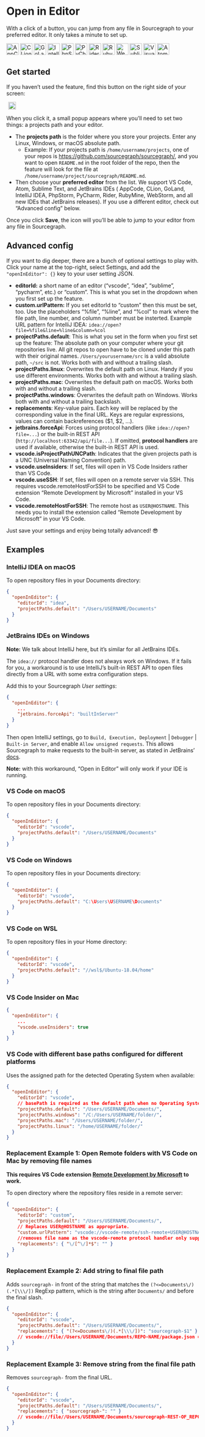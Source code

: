 # Open in Editor

With a click of a button, you can jump from any file in Sourcegraph to your preferred editor. It only takes a minute to
set up.

<img src="img/editors/appcode.svg" width="32" height="30" alt="AppCode logo" />
<img src="img/editors/clion.svg" width="32" height="30" alt="CLion logo" />
<img src="img/editors/goland.svg" width="32" height="30" alt="GoLand logo" />
<img src="img/editors/idea.svg" width="32" height="30" alt="IntelliJ logo" />
<img src="img/editors/phpstorm.svg" width="32" height="30" alt="PhpStorm logo" />
<img src="img/editors/pycharm.svg" width="32" height="30" alt="PyCharm logo" />
<img src="img/editors/rider.svg" width="32" height="30" alt="Rider logo" />
<img src="img/editors/rubymine.svg" width="32" height="30" alt="RubyMine logo" />
<img src="img/editors/webstorm.svg" width="32" height="30" alt="WebStorm logo" />
<img src="img/editors/sublime.svg" width="32" height="30" alt="Sublime logo" />
<img src="img/editors/vscode.svg" width="32" height="30" alt="Visual logo" />
<img src="img/editors/atom.svg" width="32" height="30" alt="Atom logo" />

## Get started

If you haven’t used the feature, find this button on the right side of your screen:

<img src="img/open-in-editor.svg" width="20" height="20" alt="Open in Editor icon" style="margin:0 5px;" /> 

When you click it, a small popup appears where you’ll need to set two things: a projects path and your editor.

- The **projects path** is the folder where you store your projects. Enter any Linux, Windows, or macOS absolute path.
  - Example: If your projects path is `/home/username/projects`, one of your repos
    is https://github.com/sourcegraph/sourcegraph/, and you want to open `README.md` in the root folder of the repo,
    then the feature will look for the file at `/home/username/project/sourcegraph/README.md`.
- Then choose your **preferred editor** from the list. We support VS Code, Atom, Sublime Text, and JetBrains IDEs (
  AppCode, CLion, GoLand, IntelliJ IDEA, PhpStorm, PyCharm, Rider, RubyMine, WebStorm, and all new IDEs that JetBrains
  releases). If you use a different editor, check out “Advanced config” below.

Once you click **Save**, the icon will you’ll be able to jump to your editor from any file in Sourcegraph.

## Advanced config

If you want to dig deeper, there are a bunch of optional settings to play with. Click your name at the top-right, select
Settings, and add the `"openInEditor": {}` key to your user setting JSON.

- **editorId:** a short name of an editor (“vscode”, “idea”, “sublime”, “pycharm”, etc.) or “custom”. This is what you
  set in the dropdown when you first set up the feature.
- **custom.urlPattern:** If you set editorId to “custom” then this must be set, too. Use the placeholders “%file”,
  “%line”, and “%col” to mark where the file path, line number, and column number must be insterted. Example URL pattern
  for IntelliJ IDEA: `idea://open?file=%file&line=%line&column=%col`
- **projectPaths.default**: This is what you set in the form when you first set up the feature: The absolute path on
  your computer where your git repositories live. All git repos to open have to be cloned under this path with their
  original names. `/Users/yourusername/src` is a valid absolute path, `~/src` is not. Works both with and without a
  trailing slash.
- **projectPaths.linux**: Overwrites the default path on Linux. Handy if you use different environments. Works both with
  and without a trailing slash.
- **projectPaths.mac**: Overwrites the default path on macOS. Works both with and without a trailing slash.
- **projectPaths.windows**: Overwrites the default path on Windows. Works both with and without a trailing backslash.
- **replacements**: Key-value pairs. Each key will be replaced by the corresponding value in the final URL. Keys are
  regular expressions, values can contain backreferences ($1, $2, ...).
- **jetbrains.forceApi**: Forces using protocol handlers (like `idea://open?file=...`) or the built-in REST
  API (`http://localhost:63342/api/file...`). If omitted, **protocol handlers** are used if available, otherwise the
  built-in REST API is used.
- **vscode.isProjectPathUNCPath**: Indicates that the given projects path is a UNC (Universal Naming Convention) path.
- **vscode.useInsiders**: If set, files will open in VS Code Insiders rather than VS Code.
- **vscode.useSSH**: If set, files will open on a remote server via SSH. This requires vscode.remoteHostForSSH to be
  specified and VS Code extension “Remote Development by Microsoft” installed in your VS Code.
- **vscode.remoteHostForSSH**: The remote host as `USER@HOSTNAME`. This needs you to install the extension called
  “Remote Development by Microsoft” in your VS Code.

Just save your settings and enjoy being totally advanced! 😎

## Examples

### IntelliJ IDEA on macOS

To open repository files in your Documents directory:

```json
{
  "openInEditor": {
    "editorId": "idea",
    "projectPaths.default": "/Users/USERNAME/Documents"
  }
}
```

### JetBrains IDEs on Windows

**Note:** We talk about IntelliJ here, but it’s similar for all JetBrains IDEs.

The `idea://` protocol handler does not always work on Windows. If it fails for you, a workaround is to use IntelliJ’s
built-in REST API to open files directly from a URL with
some extra configuration steps.

Add this to your Sourcegraph _User settings_:

```json
{
  "openInEditor": {
    ...
    "jetbrains.forceApi": "builtInServer"
  }
}
```

Then open IntelliJ settings, go to `Build, Execution, Deployment` | `Debugger` | `Built-in Server`, and
enable `Allow unsigned requests`. This allows Sourcegraph to make requests to the built-in server, as stated in
JetBrains’ [docs](https://www.jetbrains.com/help/idea/php-built-in-web-server.html#configuring-built-in-web-server).

**Note:** with this workaround, “Open in Editor” will only work if your IDE is running.

### VS Code on macOS

To open repository files in your Documents directory:

```json
{
  "openInEditor": {
    "editorId": "vscode",
    "projectPaths.default": "/Users/USERNAME/Documents"
  }
}
```

### VS Code on Windows

To open repository files in your Documents directory:

```json
{
  "openInEditor": {
    "editorId": "vscode",
    "projectPaths.default": "C:\Users\USERNAME\Documents"
  }
}
```

### VS Code on WSL

To open repository files in your Home directory:

```json
{
  "openInEditor": {
    "editorId": "vscode",
    "projectPaths.default": "//wsl$/Ubuntu-18.04/home"
  }
}
```

### VS Code Insider on Mac

```json
{
  "openInEditor": {
    ...
    "vscode.useInsiders": true
  }
}
```

### VS Code with different base paths configured for different platforms

Uses the assigned path for the detected Operating System when available:

```json
{
  "openInEditor": {
    "editorId": "vscode",
    // basePath is required as the default path when no Operating System is detected
    "projectPaths.default": "/Users/USERNAME/Documents/",
    "projectPaths.windows": "/C:/Users/USERNAME/folder/",
    "projectPaths.mac": "/Users/USERNAME/folder/",
    "projectPaths.linux": "/home/USERNAME/folder/"
  }
}
```

### Replacement Example 1: Open Remote folders with VS Code on Mac by removing file names

**This requires VS Code
extension [Remote Development by Microsoft](https://marketplace.visualstudio.com/items?itemName=ms-vscode-remote.vscode-remote-extensionpack)
to work.**

To open directory where the repository files reside in a remote server:

```json
{
  "openInEditor": {
    "editorId": "custom",
    "projectPaths.default": "/Users/USERNAME/Documents/",
    // Replaces USER@HOSTNAME as appropriate.
    "custom.urlPattern": "vscode://vscode-remote/ssh-remote+USER@HOSTNAME%file",
    //removes file name as the vscode-remote protocol handler only supports directory-opening
    "replacements": { "\/[^\/]*$": "" }
  }
}
```

### Replacement Example 2: Add string to final file path

Adds `sourcegraph-` in front of the string that matches the `(?<=Documents\/)(.*[\\\/])` RegExp pattern, which is the
string after `Documents/` and before the final slash.

```json
{
  "openInEditor": {
    "editorId": "vscode",
    "projectPaths.default": "/Users/USERNAME/Documents/",
    "replacements": { "(?<=Documents\/)(.*[\\\/])": "sourcegraph-$1" }
    // vscode://file//Users/USERNAME/Documents/REPO-NAME/package.json => vscode://file//Users/USERNAME/Documents/sourcegraph-REPO-NAME/package.json
  }
}
```

### Replacement Example 3: Remove string from the final file path

Removes `sourcegraph-` from the final URL.

```json
{
  "openInEditor": {
    "editorId": "vscode",
    "projectPaths.default": "/Users/USERNAME/Documents/",
    "replacements": { "sourcegraph-": "" }
    // vscode://file//Users/USERNAME/Documents/sourcegraph-REST-OF_REPO-NAME/package.json => vscode://file//Users/USERNAME/Documents/REST-OF_REPO-NAME/package.json
  }
}
```
